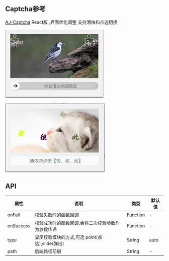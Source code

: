 ## Captcha参考
[AJ-Captcha](https://gitee.com/anji-plus/captcha)  React版 ,界面优化调整 支持滑块和点选切换


![alt slide.png](https://raw.githubusercontent.com/cheepion/slider-captcha-react/master/src/assert/slide.png)

![alt point.png](https://raw.githubusercontent.com/cheepion/slider-captcha-react/master/src/assert/point.png)


## API

| 属性        | 说明                                              | 类型     | 默认值                     |
| ----------- | ------------------------------------------------- | -------- | -------------------------- |
| onFail      | 校验失败时的函数回调                              | Function | -                          |
| onSuccess   | 校验成功时的函数回调,会将二次校验参数作为参数传递 | Function | -                          |
| type        | 显示校验模块的方式,可选 point(点选),slide(弹出)   | String   | auto                      |
| path        | 后端路径前缀                                      | String   | -                          |

<code src='../../Example/index.jsx'/>
